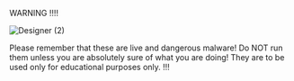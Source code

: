 WARNING !!!!

![Designer (2)](https://github.com/user-attachments/assets/0b0d4d76-73ef-4f5e-bef0-2c807f3e9876)

Please remember that these are live and dangerous malware! Do NOT run them unless you are absolutely sure of what you are doing! They are to be used only for educational purposes only. !!!
